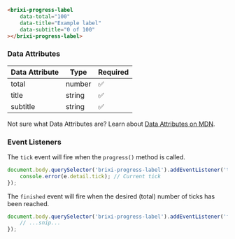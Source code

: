 ```html
<brixi-progress-label
    data-total="100"
    data-title="Example label"
    data-subtitle="0 of 100"
></brixi-progress-label>
```

### Data Attributes

| Data Attribute | Type | Required |
| -------------- | ---- | -------- |
| total | number | ✅ |
| title | string | ✅ |
| subtitle | string | ✅ |

Not sure what Data Attributes are? Learn about [Data Attributes on MDN](https://developer.mozilla.org/en-US/docs/Web/HTML/Global_attributes/data-*).

### Event Listeners

The `tick` event will fire when the `progress()` method is called.

```typescript
document.body.querySelector('brixi-progress-label').addEventListener('tick', (e) => {
    console.error(e.detail.tick); // Current tick
});
```

The `finished` event will fire when the desired (total) number of ticks has been reached.

```typescript
document.body.querySelector('brixi-progress-label').addEventListener('finished', (e) => {
    // ...snip...
});
```
